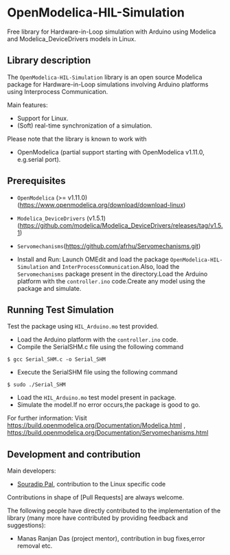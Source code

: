 # OpenModelica-HIL-Simulation
Free library for Hardware-in-Loop simulation with Arduino using Modelica and Modelica_DeviceDrivers models in Linux. 

## Library description
The `OpenModelica-HIL-Simulation` library is an open source Modelica package for Hardware-in-Loop simulations  involving Arduino platforms using Interprocess Communication.

Main features:
  * Support for Linux.
  * (Soft) real-time synchronization of a simulation.
  
Please note that the library is known to work with
* OpenModelica (partial support starting with OpenModelica v1.11.0, e.g.serial port).

## Prerequisites
  * `OpenModelica` (>= v1.11.0) (https://www.openmodelica.org/download/download-linux)
  * `Modelica_DeviceDrivers` (v1.5.1) (https://github.com/modelica/Modelica_DeviceDrivers/releases/tag/v1.5.1)
  * `Servomechanisms`(https://github.com/afrhu/Servomechanisms.git)


* Install and Run:
Launch OMEdit and load the package `OpenModelica-HIL-Simulation` and `InterProcessCommunication`.Also, load the `Servomechanisms` package present in the directory.Load the Arduino platform with the `controller.ino` code.Create any model using the package and simulate.

## Running Test Simulation
  Test the package using `HIL_Arduino.mo` test provided.
  * Load the Arduino platform with the `controller.ino` code.
  * Compile the SerialSHM.c file using the following command
  ```
  $ gcc Serial_SHM.c -o Serial_SHM 
  ```
  * Execute the SerialSHM file using the following command
  ```
  $ sudo ./Serial_SHM
  ```
  * Load the `HIL_Arduino.mo` test model present in package.
  * Simulate the model.If no error occurs,the package is good to go.
  
For further information:  Visit https://build.openmodelica.org/Documentation/Modelica.html , 
                          https://build.openmodelica.org/Documentation/Servomechanisms.html

## Development and contribution
Main developers:
* [Souradip Pal](https://github.com/Souradip-sopho), contribution to the Linux specific code

Contributions in shape of [Pull Requests] are always welcome.

The following people have directly contributed to the implementation of the library (many more have contributed by providing feedback and suggestions):
* Manas Ranjan Das (project mentor), contribution in bug fixes,error removal etc.
